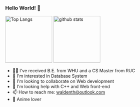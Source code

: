 ### Hello World! 👋
<p align="left"> 
  <img alt="Top Langs" height="150px" src="https://github-readme-stats.vercel.app/api/top-langs/?username=Waldenth&layout=compact&show_icons=true&theme=onedark" />
  <img alt="github stats" height="150px" src="https://github-readme-stats.vercel.app/api?username=Waldenth&theme=onedark&show_icons=ture" />
</p>

- 👨‍🎓  I've received B.E. from WHU and a CS Master from RUC
- 🦄  I'm interested in Database System
- 👯  I'm looking to collaborate on Web development
- 🤔  I'm looking help with C++ and Web front-end 
- 📫  How to reach me: waldenth@outlook.com
- 🍧  Anime lover
